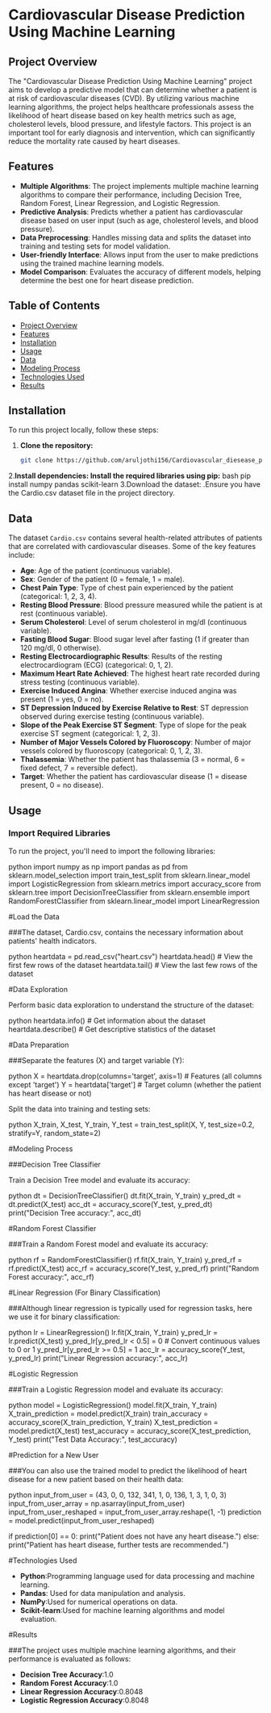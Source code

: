# Cardiovascular Disease Prediction Using Machine Learning

## Project Overview

The "Cardiovascular Disease Prediction Using Machine Learning" project aims to develop a predictive model that can determine whether a patient is at risk of cardiovascular diseases (CVD). By utilizing various machine learning algorithms, the project helps healthcare professionals assess the likelihood of heart disease based on key health metrics such as age, cholesterol levels, blood pressure, and lifestyle factors. This project is an important tool for early diagnosis and intervention, which can significantly reduce the mortality rate caused by heart diseases.

## Features
- **Multiple Algorithms**: The project implements multiple machine learning algorithms to compare their performance, including Decision Tree, Random Forest, Linear Regression, and Logistic Regression.
- **Predictive Analysis**: Predicts whether a patient has cardiovascular disease based on user input (such as age, cholesterol levels, and blood pressure).
- **Data Preprocessing**: Handles missing data and splits the dataset into training and testing sets for model validation.
- **User-friendly Interface**: Allows input from the user to make predictions using the trained machine learning models.
- **Model Comparison**: Evaluates the accuracy of different models, helping determine the best one for heart disease prediction.

## Table of Contents
- [Project Overview](#project-overview)
- [Features](#features)
- [Installation](#installation)
- [Usage](#usage)
- [Data](#data)
- [Modeling Process](#modeling-process)
- [Technologies Used](#technologies-used)
- [Results](#results)

## Installation

To run this project locally, follow these steps:

1. **Clone the repository:**
   ```bash
   git clone https://github.com/aruljothi156/Cardiovascular_diesease_prediction.git
2.**Install dependencies: Install the required libraries using pip:**
   bash
  pip install numpy pandas scikit-learn
3.Download the dataset:
  .Ensure you have the Cardio.csv dataset file in the project directory.

## Data

The dataset `Cardio.csv` contains several health-related attributes of patients that are correlated with cardiovascular diseases. Some of the key features include:

- **Age**: Age of the patient (continuous variable).
- **Sex**: Gender of the patient (0 = female, 1 = male).
- **Chest Pain Type**: Type of chest pain experienced by the patient (categorical: 1, 2, 3, 4).
- **Resting Blood Pressure**: Blood pressure measured while the patient is at rest (continuous variable).
- **Serum Cholesterol**: Level of serum cholesterol in mg/dl (continuous variable).
- **Fasting Blood Sugar**: Blood sugar level after fasting (1 if greater than 120 mg/dl, 0 otherwise).
- **Resting Electrocardiographic Results**: Results of the resting electrocardiogram (ECG) (categorical: 0, 1, 2).
- **Maximum Heart Rate Achieved**: The highest heart rate recorded during stress testing (continuous variable).
- **Exercise Induced Angina**: Whether exercise induced angina was present (1 = yes, 0 = no).
- **ST Depression Induced by Exercise Relative to Rest**: ST depression observed during exercise testing (continuous variable).
- **Slope of the Peak Exercise ST Segment**: Type of slope for the peak exercise ST segment (categorical: 1, 2, 3).
- **Number of Major Vessels Colored by Fluoroscopy**: Number of major vessels colored by fluoroscopy (categorical: 0, 1, 2, 3).
- **Thalassemia**: Whether the patient has thalassemia (3 = normal, 6 = fixed defect, 7 = reversible defect).
- **Target**: Whether the patient has cardiovascular disease (1 = disease present, 0 = no disease).

## Usage

### Import Required Libraries

To run the project, you'll need to import the following libraries:

python
import numpy as np
import pandas as pd
from sklearn.model_selection import train_test_split
from sklearn.linear_model import LogisticRegression
from sklearn.metrics import accuracy_score
from sklearn.tree import DecisionTreeClassifier
from sklearn.ensemble import RandomForestClassifier
from sklearn.linear_model import LinearRegression

#Load the Data

###The dataset, Cardio.csv, contains the necessary information about patients' health indicators.

python
heartdata = pd.read_csv("heart.csv")
heartdata.head()  # View the first few rows of the dataset
heartdata.tail()  # View the last few rows of the dataset

#Data Exploration

Perform basic data exploration to understand the structure of the dataset:

 python
 heartdata.info()  # Get information about the dataset
 heartdata.describe()  # Get descriptive statistics of the dataset

 #Data Preparation

 ###Separate the features (X) and target variable (Y):

 python
 X = heartdata.drop(columns='target', axis=1)  # Features (all columns except 'target')
 Y = heartdata['target']  # Target column (whether the patient has heart disease or not)

 Split the data into training and testing sets:

 python
 X_train, X_test, Y_train, Y_test = train_test_split(X, Y, test_size=0.2, stratify=Y, random_state=2)

 #Modeling Process

 ###Decision Tree Classifier

Train a Decision Tree model and evaluate its accuracy:

python
dt = DecisionTreeClassifier()
dt.fit(X_train, Y_train)
y_pred_dt = dt.predict(X_test)
acc_dt = accuracy_score(Y_test, y_pred_dt)
print("Decision Tree accuracy:", acc_dt)

#Random Forest Classifier

###Train a Random Forest model and evaluate its accuracy:

 python
 rf = RandomForestClassifier()
 rf.fit(X_train, Y_train)
 y_pred_rf = rf.predict(X_test)
 acc_rf = accuracy_score(Y_test, y_pred_rf)
 print("Random Forest accuracy:", acc_rf)

 #Linear Regression (For Binary Classification)

###Although linear regression is typically used for regression tasks, here we use it for binary classification:

python
lr = LinearRegression()
lr.fit(X_train, Y_train)
y_pred_lr = lr.predict(X_test)
y_pred_lr[y_pred_lr < 0.5] = 0  # Convert continuous values to 0 or 1
y_pred_lr[y_pred_lr >= 0.5] = 1
acc_lr = accuracy_score(Y_test, y_pred_lr)
print("Linear Regression accuracy:", acc_lr)

#Logistic Regression

###Train a Logistic Regression model and evaluate its accuracy:

python
model = LogisticRegression()
model.fit(X_train, Y_train)
X_train_prediction = model.predict(X_train)
train_accuracy = accuracy_score(X_train_prediction, Y_train)
X_test_prediction = model.predict(X_test)
test_accuracy = accuracy_score(X_test_prediction, Y_test)
print("Test Data Accuracy:", test_accuracy)

#Prediction for a New User

###You can also use the trained model to predict the likelihood of heart disease for a new patient based on their health data:

python
input_from_user = (43, 0, 0, 132, 341, 1, 0, 136, 1, 3, 1, 0, 3)
input_from_user_array = np.asarray(input_from_user)
input_from_user_reshaped = input_from_user_array.reshape(1, -1)
prediction = model.predict(input_from_user_reshaped)

if prediction[0] == 0:
    print("Patient does not have any heart disease.")
else:
    print("Patient has heart disease, further tests are recommended.")
    

#Technologies Used

- **Python**:Programming language used for data processing and machine learning.
- **Pandas**: Used for data manipulation and analysis.
- **NumPy**:Used for numerical operations on data.
- **Scikit-learn**:Used for machine learning algorithms and model evaluation.

#Results

###The project uses multiple machine learning algorithms, and their performance is evaluated as follows:

- **Decision Tree Accuracy**:1.0
- **Random Forest Accuracy**:1.0
- **Linear Regression Accuracy**:0.8048
- **Logistic Regression Accuracy**:0.8048










 







 




